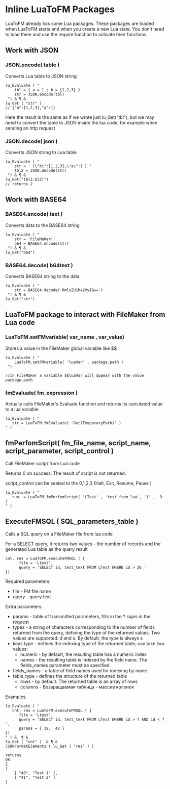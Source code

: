 # Inline LuaToFM Packages

LuaToFM already has some Lua packages. These packages are loaded when LuaToFM starts and when you create a new Lua state. You don't need to load them and use the require function to activate their functions.

## Work with JSON

### JSON.encode( table )
Converts Lua table to JSON string
```
lu_Evaluate ( "
    tbl = { a = 1 ; b = {1,2,3} }  
    str = JSON.encode(tbl)
 ") & ¶ & 
lu_Get ( "str" ) 
// {"b":[1,2,3],"a":1}
```
Here the result is the same as if we wrote just lu_Get("tbl"), but we may need to convert the table to JSON inside the lua code, for example when sending an http request

### JSON.decode( json )
Converts JSON string to Lua table
```
lu_Evaluate ( "
    str = ' {\"b\":[1,2,3],\"a\":1 } '
    tbl2 = JSON.decode(str)
 ") & ¶ & 
lu_Get("tbl2.b[2]")
// returns 2
```

## Work with BASE64

### BASE64.encode( text )
Converts data to the BASE64 string
```
lu_Evaluate ( "
    str = 'FileMaker!'
    b64 = BASE64.encode(str)
 ") & ¶ & 
lu_Get("b64")
```

### BASE64.decode( b64text )
Converts BASE64 string to the data
```
lu_Evaluate ( "
    str = BASE64.decode('RmlsZU1ha2VyIQ==')
 ") & ¶ & 
lu_Get("str")
```

## LuaToFM package to interact with FileMaker from Lua code

### LuaToFM.setFMvariable( var_name , var_value)
Stores a value in the FileMaker global variable like $$

```
lu_Evaluate ( "
    LuaToFM.setFMvariable( 'luaVar' , package.path )
 ")

//in FileMaker a variable $$luaVar will appear with the value package.path
```

### fmEvaluate( fm_expression )
Actually calls FileMaker's Evaluate function and returns its calculated value to a lua variable
```
lu_Evaluate ( "
   str = LuaToFM.fmEvaluate( 'Get(TemporaryPath)' )
" ) 
```

## fmPerfomScript( fm_file_name, script_name, script_parameter, script_control )
Call FileMaker script from Lua code

Returns 0 on success. The result of script is not returned.

script_control can be seated to the 0,1,2,3 (Halt, Exit, Resume, Pause )
```
lu_Evaluate ( " 
   run  = LuaToFM.fmPerfomScript( 'LTest' , 'test_from_lua', '1' ,  3  ) 
" ) 
```

## ExecuteFMSQL ( SQL_parameters_table )
Calls a SQL query on a FileMaker file from lua code

For a SELECT query, it returns two values ​​- the number of records and the generated Lua table as the query result
```
cnt, res = LuaToFM.executeFMSQL ( {
      file = 'Ltest',
      query = 'SELECT id, test_text FROM LTest WHERE id > 26 '
})
```

Required parameters:
- file - FM file name
- query - query text
    
Extra parameters:
- params - table of transmitted parameters, fills in the ? signs in the request
- types - a string of characters corresponding to the number of fields returned from the query, defining the type of the returned values. Two values ​​are supported: d and s. By default, the type is always s
- keys type - defines the indexing type of the returned table, can take two values:
  - numeric - by default, the resulting table has a numeric index
  - names - the resulting table is indexed by the field name. The fields_names parameter must be specified
- fields_names - a table of field names used for indexing by name.
- table_type - defines the structure of the returned table
  - rows - by default. The returned table is an array of rows
  - columns  - Возвращаемая таблица - массив колонок
 
Examples

```
lu_Evaluate ( "
   cnt, res = LuaToFM.executeFMSQL ( {
      file = 'Ltest',
      query = 'SELECT id, test_text FROM LTest WHERE id > ? AND id < ? ',
      params = { 39,  42 }
})
" ) &  ¶ & 
lu_Get ( "cnt" )  & ¶ & 
JSONFormatElements ( lu_Get ( "res" ) )

returns
OK
2
[
	[ "40", "Test 1" ],
	[ "41", "Test 2" ]
]
```




